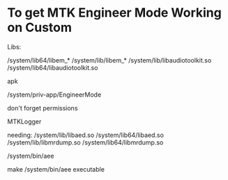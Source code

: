 # To get MTK Engineer Mode Working on Custom

Libs:

/system/lib64/libem_*
/system/lib/libem_*
/system/lib/libaudiotoolkit.so
/system/lib64/libaudiotoolkit.so


apk

/system/priv-app/EngineerMode

don't forget permissions

MTKLogger

needing:
/system/lib/libaed.so
/system/lib64/libaed.so
/system/lib/libmrdump.so
/system/lib64/libmrdump.so

/system/bin/aee

make /system/bin/aee executable
